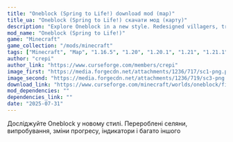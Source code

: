 ```yaml
---
title: "Oneblock (Spring to Life!) download mod (map)"
title_ua: "Oneblock (Spring to Life!) скачати мод (карту)"
description: "Explore Oneblock in a new style. Redesigned villagers, trials, progress changes, indicators, and much more."
mod_name: "Oneblock (Spring to Life!)"
game: "Minecraft"
game_collection: "/mods/minecraft"
tags: ["Minecraft", "Map", "1.16.5", "1.20", "1.20.1", "1.21", "1.21.1", "1.21.3", "1.21.5"]
author: "crepi"
author_link: "https://www.curseforge.com/members/crepi"
image_first: "https://media.forgecdn.net/attachments/1236/717/sc1-png.png"
image_second: "https://media.forgecdn.net/attachments/1236/719/sc3-png.png"
download_link: "https://www.curseforge.com/minecraft/worlds/oneblock/files/all?page=1&amp;pageSize=20"
mod_dependencies: ""
dependencies_link: ""
date: "2025-07-31"
---
```


Досліджуйте Oneblock у новому стилі. Перероблені селяни, випробування, зміни прогресу, індикатори і багато іншого
